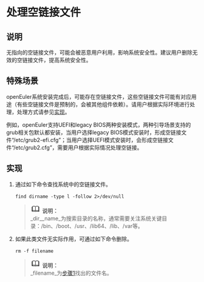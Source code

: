 # 处理空链接文件<a name="ZH-CN_TOPIC_0192977549"></a>

## 说明<a name="zh-cn_topic_0152100319_s939da4be32704857aeabb523a53d9d49"></a>

无指向的空链接文件，可能会被恶意用户利用，影响系统安全性。建议用户删除无效的空链接文件，提高系统安全性。

## 特殊场景<a name="section880225516586"></a>

openEuler系统安装完成后，可能存在空链接文件，这些空链接文件可能有对应用途（有些空链接文件是预制的，会被其他组件依赖）。请用户根据实际环境进行处理，处理方式请参见[实现](#zh-cn_topic_0152100319_s1b24647cdd834a8eaca3032611baf072)。

例如，openEuler支持UEFI和legacy BIOS两种安装模式，两种引导场景支持的grub相关包默认都安装，当用户选择legacy BIOS模式安装时，形成空链接文件“/etc/grub2-efi.cfg”；当用户选择UEFI模式安装时，会形成空链接文件“/etc/grub2.cfg”，需要用户根据实际情况处理空链接。

## 实现<a name="zh-cn_topic_0152100319_s1b24647cdd834a8eaca3032611baf072"></a>

1.  <a name="zh-cn_topic_0152100319_l4dc74664c4fb400aaf91fb314c4f9da6"></a>通过如下命令查找系统中的空链接文件。

    ```
    find dirname -type l -follow 2>/dev/null
    ```

    >![](./public_sys-resources/icon-note.gif) **说明：**   
    >_dir__name_为搜索目录的名称，通常需要关注系统关键目录：/bin、/boot、/usr、/lib64、/lib、/var等。  

2.  如果此类文件无实际作用，可通过如下命令删除。

    ```
    rm -f filename
    ```

    >![](./public_sys-resources/icon-note.gif) **说明：**   
    >_filename_为[步骤1](#zh-cn_topic_0152100319_l4dc74664c4fb400aaf91fb314c4f9da6)找出的文件名。  


